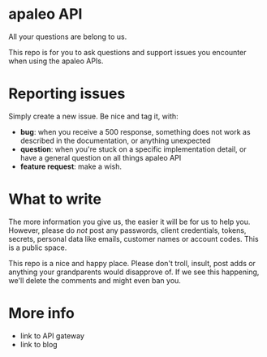 # apaleo API
All your questions are belong to us.

This repo is for you to ask questions and support issues you encounter when using the apaleo APIs.

# Reporting issues
Simply create a new issue. Be nice and tag it, with:
- **bug**: when you receive a 500 response, something does not work as described in the documentation, or anything unexpected
- **question**: when you're stuck on a specific implementation detail, or have a general question on all things apaleo API
- **feature request**: make a wish.

# What to write
The more information you give us, the easier it will be for us to help you. However, please do *not* post any passwords, client credentials, tokens, secrets, personal data like emails, customer names or account codes. This is a public space.

This repo is a nice and happy place. Please don't troll, insult, post adds or anything your grandparents would disapprove of. If we see this happening, we'll delete the comments and might even ban you.

# More info
- link to API gateway
- link to blog

